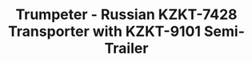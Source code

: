 ---
layout: product
title: "Trumpeter - Russian KZKT-7428 Transporter with KZKT-9101 Semi-Trailer"
price: "14000" 
desc: "N/A"
img_path: "/assets/img/TRU01039.webp"
brand: "N/A"
available: false
special_offer: false
new: false
soon: false
cat: "010000"
subcat: "013400"
subsubcat: "0N/A"
sifra: "TRU01039"
popular: false
---